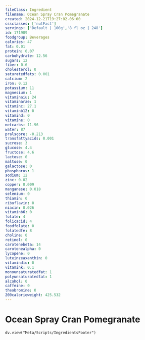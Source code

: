 ```yaml
---
fileClass: Ingredient
filename: Ocean Spray Cran Pomegranate
created: 2024-12-21T19:27:02-06:00
cssclasses: ['nutFact']
servings: ['Default | 100g','8 fl oz | 248']
id: 171909
foodgroup: Beverages
calories: 47
fat: 0.01
protein: 0.07
carbohydrate: 12.56
sugars: 12
fiber: 0.6
cholesterol: 0
saturatedfats: 0.001
calcium: 2
iron: 0.12
potassium: 11
magnesium: 1
vitaminaiu: 24
vitaminarae: 1
vitaminc: 27.1
vitaminb12: 0
vitamind: 0
vitamine: 0
netcarbs: 11.96
water: 87
pralscore: -0.213
transfattyacids: 0.001
sucrose: 3
glucose: 4.4
fructose: 4.6
lactose: 0
maltose: 0
galactose: 0
phosphorus: 1
sodium: 12
zinc: 0.02
copper: 0.009
manganese: 0.018
selenium: 0
thiamin: 0
riboflavin: 0
niacin: 0.026
vitaminb6: 0
folate: 4
folicacid: 4
foodfolate: 0
folatedfe: 8
choline: 0
retinol: 0
carotenebeta: 14
carotenealpha: 0
lycopene: 0
luteinzeaxanthin: 0
vitamindiu: 0
vitamink: 0.1
monounsaturatedfat: 1
polyunsaturatedfat: 1
alcohol: 0
caffeine: 0
theobromine: 0
200calorieweight: 425.532
---
```


# Ocean Spray Cran Pomegranate

```dataviewjs
dv.view("Meta/Scripts/IngredientsFooter")
```